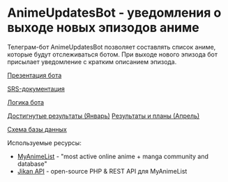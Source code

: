 # AnimeUpdatesBot - уведомления о выходе новых эпизодов аниме

Телеграм-бот AnimeUpdatesBot позволяет составлять список аниме, которые будут отслеживаться ботом. При выходе нового эпизода бот присылает уведомление с кратким описанием эпизода.

[Презентация бота](docs/AnimeUpdatesBot.pdf)

[SRS-документация](https://docs.google.com/document/d/1V3BpQEYjUxV9lLRIFGlfW4RQZhVWIPW_16f_bvy0XTg/edit)

[Логика бота](https://docs.google.com/document/d/1RyHHrPVLukMPLZlpQ1GfLx7Ro0HaDdRLbManZElRExY/edit?usp=sharing)

[Достигнутые результаты (Январь)](docs/AnimeUpdResults.pdf)
[Результаты и планы (Апрель)](docs/AnimeUpdBot_current_april.pdf)

[Схема базы данных](docs/db_scheme.jpg)

Используемые ресурсы:
  - [MyAnimeList](https://myanimelist.net/) - "most active online anime + manga community and database"
  - [Jikan API](https://jikan.moe/) - open-source PHP & REST API для MyAnimeList
